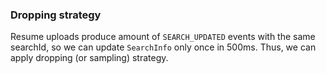 ### Dropping strategy 

Resume uploads produce amount of `SEARCH_UPDATED` events with the same searchId, so we can update `SearchInfo` only once in 500ms. 
Thus, we can apply dropping (or sampling) strategy.
